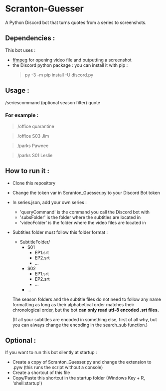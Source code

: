 # Scranton-Guesser
A Python Discord bot that turns quotes from a series to screenshots.

## Dependencies :
This bot uses :
- [ffmpeg](http://ffmpeg.org/download.html) for opening video file and outputting a screenshot
- the Discord python package : you can install it with pip : 
  >py -3 -m pip install -U discord.py

## Usage :
/seriescommand (optional season filter) quote

### For example :
>/office quarantine

>/office S03 Jim

>/parks Pawnee

>/parks S01 Leslie

## How to run it :
- Clone this repository
- Change the token var in Scranton_Guesser.py to your Discord Bot token
- In series.json, add your own series :
  - 'queryCommand' is the command you call the Discord bot with
  - 'subsFolder' is the folder where the subtitles are located in
  - 'videoFolder' is the folder where the video files are located in
- Subtitles folder must follow this folder format :
  - SubtitleFolder/
    - S01
      - EP1.srt
      - EP2.srt
      - ...
    - S02
      - EP1.srt
      - EP2.srt
      - ...
    - ...
    
   The season folders and the subtitle files do not need to follow any name formatting as long as their alphabetical order matches their chronological order, but the bot **can only read utf-8 encoded .srt files.** 
   
   (If all your subtitles are encoded in something else, first of all why, but you can always change the encoding in the search_sub function.)

## Optional :
If you want to run this bot silently at startup :
- Create a copy of Scranton_Guesser.py and change the extension to .pyw (this runs the script without a console)
- Create a shortcut of this file
- Copy/Paste this shortcut in the startup folder (Windows Key + R, 'shell:startup')

